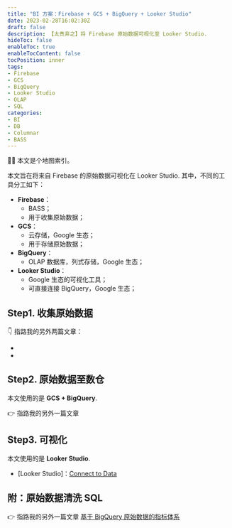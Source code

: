 ```yaml
---
title: "BI 方案：Firebase + GCS + BigQuery + Looker Studio"
date: 2023-02-28T16:02:30Z
draft: false
description: 【太贵弃之】将 Firebase 原始数据可视化至 Looker Studio.
hideToc: false
enableToc: true
enableTocContent: false
tocPosition: inner
tags:
- Firebase
- GCS
- BigQuery
- Looker Studio
- OLAP
- SQL
categories:
- BI
- DB
- Columnar
- BASS
---
```


🙇‍♀️ 本文是个地图索引。

本文旨在将来自 Firebase 的原始数据可视化在 Looker Studio. 其中，不同的工具分工如下：

- **Firebase**：
  - BASS；
  - 用于收集原始数据；
- **GCS**：
  - 云存储，Google 生态；
  - 用于存储原始数据；
- **BigQuery**：
  - OLAP 数据库，列式存储，Google 生态；
- **Looker Studio**：
  - Google 生态的可视化工具；
  - 可直接连接 BigQuery，Google 生态；

## Step1. 收集原始数据

👇 指路我的另外两篇文章：
- <a href="" target="_blank"></a>
- <a href="" target="_blank"></a>

## Step2. 原始数据至数仓

本文使用的是 **GCS + BigQuery**.

👉 指路我的另外一篇文章 <a href="" target="_blank"></a>

## Step3. 可视化

本文使用的是 **Looker Studio**.

- [Looker Studio]：[Connect to Data](https://lookerstudio.google.com/data)

## 附：原始数据清洗 SQL

👉 指路我的另外一篇文章 <a href="https://mollywangup.com/posts/common-dimensions-and-metrics-based-on-bigquery-raw-data/" target="_blank">基于 BigQuery 原始数据的指标体系</a>
